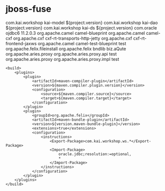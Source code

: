 # jboss-fuse
<dependencies>
		<dependency>
			<groupId>com.kai.workshop</groupId>
			<artifactId>kai-model</artifactId>
			<version>${project.version}</version>
		</dependency>
		<dependency>
			<groupId>com.kai.workshop</groupId>
			<artifactId>kai-dao</artifactId>
			<version>${project.version}</version>
		</dependency>
		<dependency>
			<groupId>com.kai.workshop</groupId>
			<artifactId>kai-ds</artifactId>
			<version>${project.version}</version>
		</dependency>
		<dependency>
			<groupId>com.oracle</groupId>
			<artifactId>ojdbc6</artifactId>
			<version>11.2.0.3</version>
		</dependency>
		<dependency>
			<groupId>org.apache.camel</groupId>
			<artifactId>camel-blueprint</artifactId>
		</dependency>
		<dependency>
			<groupId>org.apache.camel</groupId>
			<artifactId>camel-cxf</artifactId>
		</dependency>
		<dependency>
			<groupId>org.apache.cxf</groupId>
			<artifactId>cxf-rt-transports-http-jetty</artifactId>
		</dependency>
		<dependency>
			<groupId>org.apache.cxf</groupId>
			<artifactId>cxf-rt-frontend-jaxws</artifactId>
		</dependency>
		<dependency>
			<groupId>org.apache.camel</groupId>
			<artifactId>camel-test-blueprint</artifactId>
			<scope>test</scope>
			<exclusions>
				<exclusion>
					<artifactId>org.apache.felix.fileinstall</artifactId>
					<groupId>org.apache.felix</groupId>
				</exclusion>
				<exclusion>
					<artifactId>bndlib</artifactId>
					<groupId>biz.aQute</groupId>
				</exclusion>
			</exclusions>
		</dependency>
		<dependency>
			<groupId>org.apache.aries.proxy</groupId>
			<artifactId>org.apache.aries.proxy.api</artifactId>
			<scope>test</scope>
		</dependency>
		<dependency>
			<groupId>org.apache.aries.proxy</groupId>
			<artifactId>org.apache.aries.proxy.impl</artifactId>
			<scope>test</scope>
		</dependency>
	</dependencies>

	<build>
		<plugins>
			<plugin>
				<artifactId>maven-compiler-plugin</artifactId>
				<version>${maven.compiler.plugin.version}</version>
				<configuration>
					<source>${maven.compiler.source}</source>
					<target>${maven.compiler.target}</target>
				</configuration>
			</plugin>
			<plugin>
				<groupId>org.apache.felix</groupId>
				<artifactId>maven-bundle-plugin</artifactId>
				<version>${version.maven-bundle-plugin}</version>
				<extensions>true</extensions>
				<configuration>
					<instructions>
						<Export-Package>com.kai.workshop.ws.*</Export-Package>
						<Import-Package>
							oracle.jdbc;resolution:=optional,
							*
						</Import-Package>
					</instructions>
				</configuration>
			</plugin>
		</plugins>
	</build>

